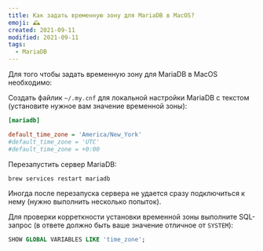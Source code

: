 ```yaml
---
title: Как задать временную зону для MariaDB в MacOS?
emoji: 🕰️
created: 2021-09-11
modified: 2021-09-11
tags:
  - MariaDB
---
```


Для того чтобы задать временную зону для MariaDB в MacOS необходимо:

Создать файлик `~/.my.cnf` для локальной настройки MariaDB с текстом (установите нужное вам значение временной зоны):

```ini
[mariadb]

default_time_zone = 'America/New_York'
#default_time_zone = 'UTC'
#default_time_zone = +0:00
```

Перезапустить сервер MariaDB:

```bash
brew services restart mariadb
```

Иногда после перезапуска сервера не удается сразу подключиться к нему (нужно выполнить несколько попыток).

Для проверки корреткности установки временной зоны выполните SQL-запрос (в ответе должно быть ваше значение отличное от `SYSTEM`):

```sql
SHOW GLOBAL VARIABLES LIKE 'time_zone';
```